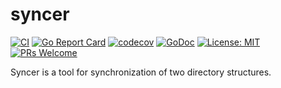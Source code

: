 # syncer

[![CI](https://github.com/devnw/syncer/workflows/CI/badge.svg)](https://github.com/devnw/syncer/actions)
[![Go Report Card](https://goreportcard.com/badge/github.com/devnw/syncer)](https://goreportcard.com/report/github.com/devnw/syncer)
[![codecov](https://codecov.io/gh/devnw/syncer/branch/master/graph/badge.svg)](https://codecov.io/gh/devnw/syncer)
[![GoDoc](https://godoc.org/github.com/devnw/syncer?status.svg)](https://pkg.go.dev/github.com/devnw/syncer)
[![License: MIT](https://img.shields.io/badge/License-MIT-yellow.svg)](https://opensource.org/licenses/MIT)
[![PRs Welcome](https://img.shields.io/badge/PRs-welcome-brightgreen.svg)](http://makeapullrequest.com)

Syncer is a tool for synchronization of two directory structures.
